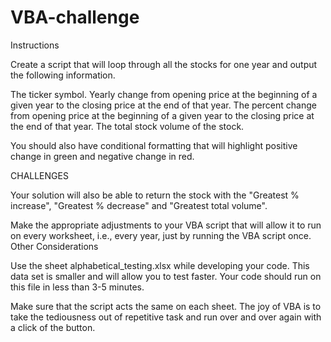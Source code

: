 # VBA-challenge

Instructions

Create a script that will loop through all the stocks for one year and output the following information.

  The ticker symbol.
  Yearly change from opening price at the beginning of a given year to the closing price at the end of that year.
  The percent change from opening price at the beginning of a given year to the closing price at the end of that year.
  The total stock volume of the stock.



You should also have conditional formatting that will highlight positive change in green and negative change in red.




CHALLENGES

Your solution will also be able to return the stock with the "Greatest % increase", "Greatest % decrease" and "Greatest total volume".


Make the appropriate adjustments to your VBA script that will allow it to run on every worksheet, i.e., every year, just by running the VBA script once.
Other Considerations


Use the sheet alphabetical_testing.xlsx while developing your code. This data set is smaller and will allow you to test faster. Your code should run on this file in less than 3-5 minutes.



Make sure that the script acts the same on each sheet. The joy of VBA is to take the tediousness out of repetitive task and run over and over again with a click of the button.
